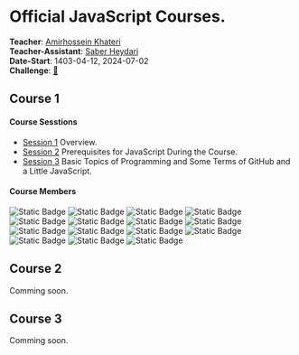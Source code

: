 # Official JavaScript Courses.
**Teacher**: [Amirhossein Khateri](https://ir.linkedin.com/in/amirhosseinkhateri)<br>
**Teacher-Assistant**: [Saber Heydari](https://saberheydari.ir/)<br>
**Date-Start**: 1403-04-12, 2024-07-02<br>
**Challenge**: [🏁](https://github.com/amirhossein-github/teacher-khateri/blob/main/challenge/README.md)
## Course 1
#### Course Sesstions
- [Session 1](https://github.com/amirhossein-github/master-khateri/blob/main/course-1/session-1/README.md) Overview.
- [Session 2](https://github.com/amirhossein-github/master-khateri/blob/main/course-1/session-2/README.md) Prerequisites for JavaScript During the Course.
- [Session 3](https://github.com/amirhossein-github/master-khateri/blob/main/course-1/session-3/README.md) Basic Topics of Programming and Some  Terms of GitHub and a Little JavaScript.
#### Course Members
![Static Badge](https://img.shields.io/badge/%40amirhossein--github-0?style=plastic&logo=github&color=black&link=https%3A%2F%2Fgithub.com%2Famirhossein-github)
![Static Badge](https://img.shields.io/badge/%40huntergreyn-0?style=plastic&logo=github&color=black&link=https%3A%2F%2Fgithub.com%2Fhuntergreyn)
![Static Badge](https://img.shields.io/badge/%40shayanUNK-0?style=plastic&logo=github&color=black&link=https%3A%2F%2Fgithub.com%2FshayanUNK)
![Static Badge](https://img.shields.io/badge/%40amirhosseinKeshavarzDEV-0?style=plastic&logo=github&color=black&link=https%3A%2F%2Fgithub.com%2FamirhosseinKeshavarzDEV)
![Static Badge](https://img.shields.io/badge/%40pryntl-0?style=plastic&logo=github&color=black&link=https%3A%2F%2Fgithub.com%2Fpryntl)
![Static Badge](https://img.shields.io/badge/%40alirezanoshad-0?style=plastic&logo=github&color=black&link=https%3A%2F%2Fgithub.com%2Falirezanoshad)
![Static Badge](https://img.shields.io/badge/%40Hadi--xp-0?style=plastic&logo=github&color=black&link=https%3A%2F%2Fgithub.com%2FHadi-xp)
![Static Badge](https://img.shields.io/badge/%40mhsaghsemii-0?style=plastic&logo=github&color=black&link=https%3A%2F%2Fgithub.com%2Fmhsaghsemii)
![Static Badge](https://img.shields.io/badge/%40raharz-0?style=plastic&logo=github&color=black&link=https%3A%2F%2Fgithub.com%2Fraharz)
![Static Badge](https://img.shields.io/badge/%40Rezaslm0-0?style=plastic&logo=github&color=black&link=https%3A%2F%2Fgithub.com%2FRezaslm0)
![Static Badge](https://img.shields.io/badge/%40MohammadAshoori-0?style=plastic&logo=github&color=black&link=https%3A%2F%2Fgithub.com%2FMohammadAshoori)
![Static Badge](https://img.shields.io/badge/%40danial87j-0?style=plastic&logo=github&color=black&link=https%3A%2F%2Fgithub.com%2Fdanial87j)
![Static Badge](https://img.shields.io/badge/%40amirali192-0?style=plastic&logo=github&color=black&link=https%3A%2F%2Fgithub.com%2Famirali192)
![Static Badge](https://img.shields.io/badge/%40D6NiII9L-0?style=plastic&logo=github&color=black&link=https%3A%2F%2Fgithub.com%2FD6NiII9L)
![Static Badge](https://img.shields.io/badge/%40ArshiaArshadi-0?style=plastic&logo=github&color=black&link=https%3A%2F%2Fgithub.com%2FArshiaArshadi)

## Course 2
Comming soon.

## Course 3
Comming soon.